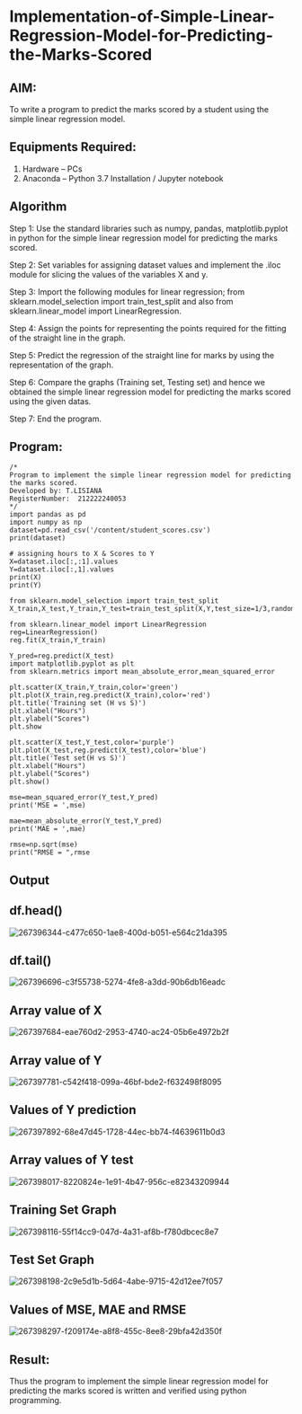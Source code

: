 # Implementation-of-Simple-Linear-Regression-Model-for-Predicting-the-Marks-Scored

## AIM:
To write a program to predict the marks scored by a student using the simple linear regression model.

## Equipments Required:
1. Hardware – PCs
2. Anaconda – Python 3.7 Installation / Jupyter notebook

## Algorithm

Step 1: Use the standard libraries such as numpy, pandas, matplotlib.pyplot in python for the simple linear regression model for predicting the marks scored.

Step 2: Set variables for assigning dataset values and implement the .iloc module for slicing the values of the variables X and y.

Step 3: Import the following modules for linear regression; from sklearn.model_selection import train_test_split and also from sklearn.linear_model import LinearRegression.

Step 4: Assign the points for representing the points required for the fitting of the straight line in the graph.

Step 5: Predict the regression of the straight line for marks by using the representation of the graph.

Step 6: Compare the graphs (Training set, Testing set) and hence we obtained the simple linear regression model for predicting the marks scored using the given datas.

Step 7: End the program.

## Program:
```
/*
Program to implement the simple linear regression model for predicting the marks scored.
Developed by: T.LISIANA
RegisterNumber:  212222240053
*/
import pandas as pd
import numpy as np
dataset=pd.read_csv('/content/student_scores.csv')
print(dataset)

# assigning hours to X & Scores to Y
X=dataset.iloc[:,:1].values
Y=dataset.iloc[:,1].values
print(X)
print(Y)

from sklearn.model_selection import train_test_split
X_train,X_test,Y_train,Y_test=train_test_split(X,Y,test_size=1/3,random_state=0)

from sklearn.linear_model import LinearRegression
reg=LinearRegression()
reg.fit(X_train,Y_train)

Y_pred=reg.predict(X_test)
import matplotlib.pyplot as plt
from sklearn.metrics import mean_absolute_error,mean_squared_error

plt.scatter(X_train,Y_train,color='green')
plt.plot(X_train,reg.predict(X_train),color='red')
plt.title('Training set (H vs S)')
plt.xlabel("Hours")
plt.ylabel("Scores")
plt.show

plt.scatter(X_test,Y_test,color='purple')
plt.plot(X_test,reg.predict(X_test),color='blue')
plt.title('Test set(H vs S)')
plt.xlabel("Hours")
plt.ylabel("Scores")
plt.show()

mse=mean_squared_error(Y_test,Y_pred)
print('MSE = ',mse)

mae=mean_absolute_error(Y_test,Y_pred)
print('MAE = ',mae)

rmse=np.sqrt(mse)
print("RMSE = ",rmse

```

## Output
## df.head()
![267396344-c477c650-1ae8-400d-b051-e564c21da395](https://github.com/lisianathiruselvan/Implementation-of-Simple-Linear-Regression-Model-for-Predicting-the-Marks-Scored/assets/119389971/b34e7deb-d330-4404-8369-eb1ea0dfcbbb)

## df.tail()
![267396696-c3f55738-5274-4fe8-a3dd-90b6db16eadc](https://github.com/lisianathiruselvan/Implementation-of-Simple-Linear-Regression-Model-for-Predicting-the-Marks-Scored/assets/119389971/5e4111e8-d0a9-415e-b6e9-c209857a7426)

## Array value of X
![267397684-eae760d2-2953-4740-ac24-05b6e4972b2f](https://github.com/lisianathiruselvan/Implementation-of-Simple-Linear-Regression-Model-for-Predicting-the-Marks-Scored/assets/119389971/0ab97581-30b5-4a93-a180-886de9f56563)

## Array value of Y
![267397781-c542f418-099a-46bf-bde2-f632498f8095](https://github.com/lisianathiruselvan/Implementation-of-Simple-Linear-Regression-Model-for-Predicting-the-Marks-Scored/assets/119389971/9dd3c1c6-2412-40aa-96a5-1246f2d4c711)

## Values of Y prediction
![267397892-68e47d45-1728-44ec-bb74-f4639611b0d3](https://github.com/lisianathiruselvan/Implementation-of-Simple-Linear-Regression-Model-for-Predicting-the-Marks-Scored/assets/119389971/fad9721c-7ada-42aa-8b59-a699751740df)

## Array values of Y test
![267398017-8220824e-1e91-4b47-956c-e82343209944](https://github.com/lisianathiruselvan/Implementation-of-Simple-Linear-Regression-Model-for-Predicting-the-Marks-Scored/assets/119389971/0dd80a73-cbce-43f7-b14b-c764f8b7ee94)

## Training Set Graph
![267398116-55f14cc9-047d-4a31-af8b-f780dbcec8e7](https://github.com/lisianathiruselvan/Implementation-of-Simple-Linear-Regression-Model-for-Predicting-the-Marks-Scored/assets/119389971/e95a4c2f-f217-43d8-9711-7940d2e3eba7)

## Test Set Graph
![267398198-2c9e5d1b-5d64-4abe-9715-42d12ee7f057](https://github.com/lisianathiruselvan/Implementation-of-Simple-Linear-Regression-Model-for-Predicting-the-Marks-Scored/assets/119389971/1981ed25-bcd8-44c8-a10e-0c1b3c300904)

## Values of MSE, MAE and RMSE
![267398297-f209174e-a8f8-455c-8ee8-29bfa42d350f](https://github.com/lisianathiruselvan/Implementation-of-Simple-Linear-Regression-Model-for-Predicting-the-Marks-Scored/assets/119389971/fd335675-890c-419a-90e3-4e165493b917)

## Result:
Thus the program to implement the simple linear regression model for predicting the marks scored is written and verified using python programming.

